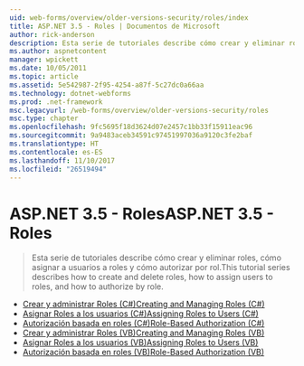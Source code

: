 ```yaml
---
uid: web-forms/overview/older-versions-security/roles/index
title: ASP.NET 3.5 - Roles | Documentos de Microsoft
author: rick-anderson
description: Esta serie de tutoriales describe cómo crear y eliminar roles, cómo asignar a usuarios a roles y cómo autorizar por rol.
ms.author: aspnetcontent
manager: wpickett
ms.date: 10/05/2011
ms.topic: article
ms.assetid: 5e542987-2f95-4254-a87f-5c27dc0a66aa
ms.technology: dotnet-webforms
ms.prod: .net-framework
msc.legacyurl: /web-forms/overview/older-versions-security/roles
msc.type: chapter
ms.openlocfilehash: 9fc5695f18d3624d07e2457c1bb33f15911eac96
ms.sourcegitcommit: 9a9483aceb34591c97451997036a9120c3fe2baf
ms.translationtype: HT
ms.contentlocale: es-ES
ms.lasthandoff: 11/10/2017
ms.locfileid: "26519494"
---
```

<a name="aspnet-35---roles"></a><span data-ttu-id="9a969-103">ASP.NET 3.5 - Roles</span><span class="sxs-lookup"><span data-stu-id="9a969-103">ASP.NET 3.5 - Roles</span></span>
====================
> <span data-ttu-id="9a969-104">Esta serie de tutoriales describe cómo crear y eliminar roles, cómo asignar a usuarios a roles y cómo autorizar por rol.</span><span class="sxs-lookup"><span data-stu-id="9a969-104">This tutorial series describes how to create and delete roles, how to assign users to roles, and how to authorize by role.</span></span>


- [<span data-ttu-id="9a969-105">Crear y administrar Roles (C#)</span><span class="sxs-lookup"><span data-stu-id="9a969-105">Creating and Managing Roles (C#)</span></span>](creating-and-managing-roles-cs.md)
- [<span data-ttu-id="9a969-106">Asignar Roles a los usuarios (C#)</span><span class="sxs-lookup"><span data-stu-id="9a969-106">Assigning Roles to Users (C#)</span></span>](assigning-roles-to-users-cs.md)
- [<span data-ttu-id="9a969-107">Autorización basada en roles (C#)</span><span class="sxs-lookup"><span data-stu-id="9a969-107">Role-Based Authorization (C#)</span></span>](role-based-authorization-cs.md)
- [<span data-ttu-id="9a969-108">Crear y administrar Roles (VB)</span><span class="sxs-lookup"><span data-stu-id="9a969-108">Creating and Managing Roles (VB)</span></span>](creating-and-managing-roles-vb.md)
- [<span data-ttu-id="9a969-109">Asignar Roles a los usuarios (VB)</span><span class="sxs-lookup"><span data-stu-id="9a969-109">Assigning Roles to Users (VB)</span></span>](assigning-roles-to-users-vb.md)
- [<span data-ttu-id="9a969-110">Autorización basada en roles (VB)</span><span class="sxs-lookup"><span data-stu-id="9a969-110">Role-Based Authorization (VB)</span></span>](role-based-authorization-vb.md)
